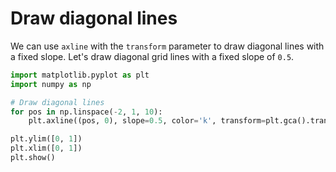 # Draw diagonal lines

We can use `axline` with the `transform` parameter to draw diagonal lines with a fixed slope. Let's draw diagonal grid lines with a fixed slope of `0.5`.

```python
import matplotlib.pyplot as plt
import numpy as np

# Draw diagonal lines
for pos in np.linspace(-2, 1, 10):
    plt.axline((pos, 0), slope=0.5, color='k', transform=plt.gca().transAxes)

plt.ylim([0, 1])
plt.xlim([0, 1])
plt.show()
```
